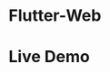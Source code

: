 # Flutter-Web

<div>
  <h1>Live Demo<a href="https://imcoderaditya.github.io/Flutter-Web/#/"></a></h1>
</div>

